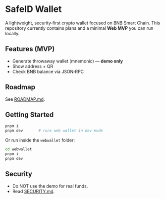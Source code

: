 # SafeID Wallet

A lightweight, security‑first crypto wallet focused on BNB Smart Chain. This repository currently contains plans and a minimal **Web MVP** you can run locally.

## Features (MVP)
- Generate throwaway wallet (mnemonic) — **demo only**
- Show address + QR
- Check BNB balance via JSON‑RPC

## Roadmap
See [ROADMAP.md](./ROADMAP.md).

## Getting Started
```bash
pnpm i
pnpm dev       # runs web wallet in dev mode
```

Or run inside the `webwallet` folder:
```bash
cd webwallet
pnpm i
pnpm dev
```

## Security
- Do NOT use the demo for real funds.
- Read [SECURITY.md](./SECURITY.md).
